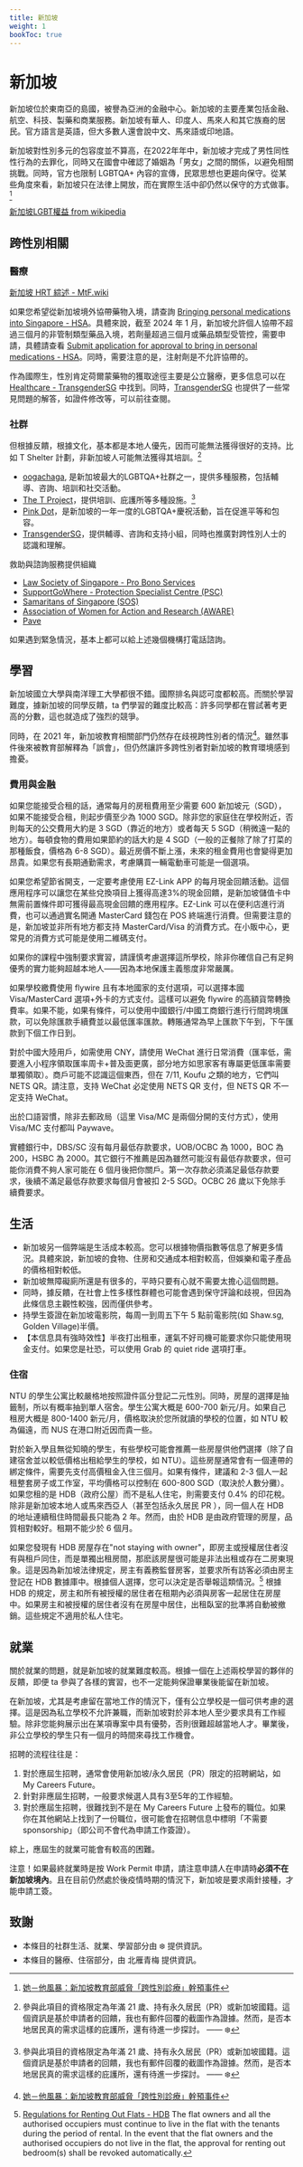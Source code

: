 ```yaml
---
title: 新加坡
weight: 1
bookToc: true
---
```


# 新加坡

新加坡位於東南亞的島國，被譽為亞洲的金融中心。新加坡的主要產業包括金融、航空、科技、製藥和商業服務。新加坡有華人、印度人、馬來人和其它族裔的居民。官方語言是英語，但大多數人還會說中文、馬來語或印地語。

新加坡對性別多元的包容度並不算高，在2022年年中，新加坡才完成了男性同性性行為的去罪化，同時又在國會中確認了婚姻為「男女」之間的關係，以避免相關挑戰。同時，官方也限制 LGBTQA+ 內容的宣傳，民眾思想也更趨向保守。從某些角度來看，新加坡只在法律上開放，而在實際生活中卻仍然以保守的方式做事。[^1]

[新加坡LGBT權益 from wikipedia](https://zh.wikipedia.org/zh-cn/%E6%96%B0%E5%8A%A0%E5%9D%A1LGBT%E6%9D%83%E7%9B%8A)

## 跨性別相關


### 醫療

[新加坡 HRT 綜述 - MtF.wiki](https://mtf.wiki/zh-cn/docs/hrt/singapore/overview/)

如果您希望從新加坡境外協帶藥物入境，請查詢 [Bringing personal medications into Singapore - HSA](https://www.hsa.gov.sg/personal-medication)。具體來說，截至 2024 年 1 月，新加坡允許個人協帶不超過三個月的非管制類型藥品入境，若劑量超過三個月或藥品類型受管控，需要申請，具體請查看 [Submit application for approval to bring in personal medications - HSA](https://www.hsa.gov.sg/personal-medication/submit-application-for-approval-to-bring-in-personal-medications-(new))。同時，需要注意的是，注射劑是不允許協帶的。

作為國際生，性別肯定荷爾蒙藥物的獲取途徑主要是公立醫療，更多信息可以在 [Healthcare - TransgenderSG](https://transgendersg.com/healthcare/) 中找到。同時，[TransgenderSG](https://transgendersg.com) 也提供了一些常見問題的解答，如證件修改等，可以前往查閱。



### 社群

但根據反饋，根據文化，基本都是本地人優先，因而可能無法獲得很好的支持。比如 T Shelter 計劃，非新加坡人可能無法獲得其培訓。[^2]

- [oogachaga](https://oogachaga.com/), 是新加坡最大的LGBTQA+社群之一，提供多種服務，包括輔導、咨詢、培訓和社交活動。
- [The T Project](https://www.thetprojectsg.org/)，提供培訓、庇護所等多種設施。[^2]
- [Pink Dot](https://pinkdot.sg/)，是新加坡的一年一度的LGBTQA+慶祝活動，旨在促進平等和包容。
- [TransgenderSG](https://transgendersg.com/)，提供輔導、咨詢和支持小組，同時也推廣對跨性別人士的認識和理解。

救助與諮詢服務提供組織

- [Law Society of Singapore - Pro Bono Services](https://www.lawsociety.org.sg/our-community/pro-bono-services/)
- [SupportGoWhere - Protection Specialist Centre (PSC)](https://supportgowhere.life.gov.sg/services/SVC-FVSCF/protection-specialist-centre-psc)
- [Samaritans of Singapore (SOS)](https://www.sos.org.sg)
- [Association of Women for Action and Research (AWARE)](https://sacc.aware.org.sg)
- [Pave](https://www.pave.org.sg)

如果遇到緊急情況，基本上都可以給上述幾個機構打電話諮詢。



## 學習

新加坡國立大學與南洋理工大學都很不錯。國際排名與認可度都較高。而關於學習難度，據新加坡的同學反饋，ta 們學習的難度比較高：許多同學都在嘗試著考更高的分數，這也就造成了強烈的競爭。

同時，在 2021 年，新加坡教育相關部門仍然存在歧視跨性別者的情況[^1]。雖然事件後來被教育部解釋為「誤會」，但仍然讓許多跨性別者對新加坡的教育環境感到擔憂。

### 費用與金融

如果您能接受合租的話，通常每月的房租費用至少需要 600 新加坡元（SGD），如果不能接受合租，則起步價至少為 1000 SGD。除非您的家庭住在學校附近，否則每天的公交費用大約是 3 SGD（靠近的地方）或者每天 5 SGD（稍微遠一點的地方）。每頓食物的費用如果節約的話大約是 4 SGD（一般的正餐除了除了打菜的那種飯食，價格為 6-8 SGD）。最近房價不斷上漲，未來的租金費用也會變得更加昂貴。如果您有長期通勤需求，考慮購買一輛電動車可能是一個選項。

如果您希望節省開支，一定要考慮使用 EZ-Link APP 的每月現金回饋活動。這個應用程序可以讓您在某些兌換項目上獲得高達3%的現金回饋，是新加坡儲值卡中無需前置條件即可獲得最高現金回饋的應用程序。EZ-Link 可以在便利店進行消費，也可以通過實名開通 MasterCard 錢包在 POS 終端進行消費。但需要注意的是，新加坡並非所有地方都支持 MasterCard/Visa 的消費方式。在小販中心，更常見的消費方式可能是使用二維碼支付。

如果你的課程中強制要求實習，請謹慎考慮選擇這所學校，除非你確信自己有足夠優秀的實力能夠超越本地人——因為本地保護主義態度非常嚴厲。

如果學校繳費使用 flywire 且有本地國家的支付選項，可以選擇本國 Visa/MasterCard 選項+外卡的方式支付。這樣可以避免 flywire 的高額貨幣轉換費率。如果不能，如果有條件，可以使用中國銀行/中國工商銀行進行行間跨境匯款，可以免除匯款手續費並以最低匯率匯款。轉賬通常為早上匯款下午到，下午匯款到下個工作日到。

對於中國大陸用戶，如需使用 CNY，請使用 WeChat 進行日常消費（匯率低，需要進入小程序領取匯率周卡+普及面更廣，部分地方如思家客有專屬更低匯率需要單獨領取）。商戶可能不認識這個東西，但在 7/11, Koufu 之類的地方，它們叫 NETS QR。請注意，支持 WeChat 必定使用 NETS QR 支付，但 NETS QR 不一定支持 WeChat。

出於口語習慣，除非去郵政局（這里 Visa/MC 是兩個分開的支付方式），使用 Visa/MC 支付都叫 Paywave。

實體銀行中，DBS/SC 沒有每月最低存款要求，UOB/OCBC 為 1000，BOC 為 200，HSBC 為 2000。其它銀行不推薦是因為雖然可能沒有最低存款要求，但可能你消費不夠人家可能在 6 個月後把你關戶。第一次存款必須滿足最低存款要求，後續不滿足最低存款要求每個月會被扣 2-5 SGD。OCBC 26 歲以下免除手續費要求。


## 生活

- 新加坡另一個弊端是生活成本較高。您可以根據物價指數等信息了解更多情況。具體來說，新加坡的食物、住房和交通成本相對較高，但娛樂和電子產品的價格相對較低。
- 新加坡無障礙廁所還是有很多的，平時只要有心就不需要太擔心這個問題。
- 同時，據反饋，在社會上性多樣性群體也可能會遇到保守評論和歧視，但因為此條信息主觀性較強，因而僅供參考。
- 持學生簽證在新加坡電影院，每周一到周五下午 5 點前電影院(如 Shaw.sg, Golden Village)半價。
- 【本信息具有強時效性】半夜打出租車，運氣不好司機可能要求你只能使用現金支付。如果您是社恐，可以使用 Grab 的 quiet ride 選項打車。



### 住宿

NTU 的學生公寓比較嚴格地按照證件區分登記二元性別。同時，房屋的選擇是抽籤制，所以有概率抽到單人宿舍。學生公寓大概是 600-700 新元/月。如果自己租房大概是 800-1400 新元/月，價格取決於您所就讀的學校的位置，如 NTU 較為偏遠，而 NUS 在港口附近因而貴一些。

對於新入學且無從知曉的學生，有些學校可能會推薦一些房屋供他們選擇（除了自建宿舍並以較低價格出租給學生的學校，如 NTU）。這些房屋通常會有一個連帶的綁定條件，需要先支付高價租金入住三個月。如果有條件，建議和 2-3 個人一起租整套房子或工作室，平均價格可以控制在 600-800 SGD（取決於人數分攤）。如果您租的是 HDB（政府公屋）而不是私人住宅，則需要支付 0.4% 的印花稅。除非是新加坡本地人或馬來西亞人（甚至包括永久居民 PR ），同一個人在 HDB 的地址連續租住時間最長只能為 2 年。然而，由於 HDB 是由政府管理的房屋，品質相對較好。租期不能少於 6 個月。

如果您發現有 HDB 房屋存在"not staying with owner"，即房主或授權居住者沒有與租戶同住，而是單獨出租房間，那麽該房屋很可能是非法出租或存在二房東現象。這是因為新加坡法律規定，房主有義務監督房客，並要求所有訪客必須由房主登記在 HDB 數據庫中。根據個人選擇，您可以決定是否舉報這類情況。[^3] 根據 HDB 的規定，房主和所有被授權的居住者在租期內必須與房客一起居住在房屋中。如果房主和被授權的居住者沒有在房屋中居住，出租臥室的批準將自動被撤銷。這些規定不適用於私人住宅。

## 就業

關於就業的問題，就是新加坡的就業難度較高。根據一個在上述兩校學習的夥伴的反饋，即便 ta 參與了各樣的實習，也不一定能夠保證畢業後能留在新加坡。

在新加坡，尤其是考慮留在當地工作的情況下，僅有公立學校是一個可供考慮的選擇。這是因為私立學校不允許兼職，而新加坡對於非本地人至少要求具有工作經驗。除非您能夠展示出在某項專案中具有優勢，否則很難超越當地人才。畢業後，非公立學校的學生只有一個月的時間來尋找工作機會。

招聘的流程往往是：
1. 對於應屆生招聘，通常會使用新加坡/永久居民（PR）限定的招聘網站，如 My Careers Future。
2. 針對非應屆生招聘，一般要求候選人具有3至5年的工作經驗。
3. 對於應屆生招聘，很難找到不是在 My Careers Future 上發布的職位。如果你在其他網站上找到了一份職位，很可能會在招聘信息中標明「不需要 sponsorship」（即公司不會代為申請工作簽證）。

綜上，應屆生的就業可能會有較高的困難。

注意！如果最終就業時是按 Work Permit 申請，請注意申請人在申請時**必須不在新加坡境內**。且在目前仍然處於後疫情時期的情況下，新加坡是要求兩針接種，才能申請工簽。



## 致謝

- 本條目的社群生活、就業、學習部分由 ❄️ 提供資訊。
- 本條目的醫療、住宿部分，由 北雁青梅 提供資訊。

[^1]: [她－他風暴：新加坡教育部威脅「跨性別診療」幹預事件](https://global.udn.com/global_vision/story/8664/5228209)
[^2]: 參與此項目的資格限定為年滿 21 歲、持有永久居民（PR）或新加坡國籍。這個資訊是基於申請者的回饋，我也有郵件回覆的截圖作為證據。然而，是否本地居民真的需求這樣的庇護所，還有待進一步探討。 —— ❄️
[^3]: [Regulations for Renting Out Flats - HDB](https://www.hdb.gov.sg/business/estate-agents-and-salespersons/renting-out-a-flat-or-bedroom/regulations-for-renting-out-flats) The flat owners and all the authorised occupiers must continue to live in the flat with the tenants during the period of rental. In the event that the flat owners and the authorised occupiers do not live in the flat, the approval for renting out bedroom(s) shall be revoked automatically.


